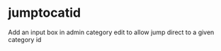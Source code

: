 jumptocatid
===========

Add an input box in admin category edit to allow jump direct to a given category id
